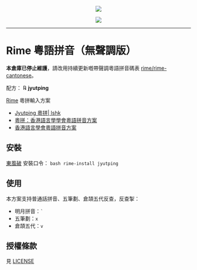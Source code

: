 <p align="center"><a href="https://github.com/rime/rime-cantonese/releases"><img src="https://github.com/rime/rime-jyutping/blob/546aad3/warning.svg" align=center></a></p>
<p align="center"><a href="https://github.com/rime/rime-cantonese/releases"><img src="https://github.com/rime/rime-jyutping/blob/546aad3/warning2.svg" align=center></a></p>

---------------------------

# Rime 粵語拼音（無聲調版）

**本倉庫已停止維護**，請改用持續更新嘅帶聲調粵語拼音碼表 [rime/rime-cantonese](https://github.com/rime/rime-cantonese)。

配方： ℞ **jyutping**

[Rime](https://rime.im) 粵拼輸入方案

- [Jyutping 粵拼| lshk](https://www.lshk.org/jyutping)
- [粵拼：香港語言學學會粵語拼音方案](https://www.jyutping.org/jyutping/)
- [香港語言學會粵語拼音方案](https://zh.wikipedia.org/wiki/%E9%A6%99%E6%B8%AF%E8%AA%9E%E8%A8%80%E5%AD%B8%E5%AD%B8%E6%9C%83%E7%B2%B5%E8%AA%9E%E6%8B%BC%E9%9F%B3%E6%96%B9%E6%A1%88)


## 安裝

[東風破](https://github.com/rime/plum) 安裝口令： `bash rime-install jyutping`

## 使用

本方案支持普通話拼音、五筆劃、倉頡五代反查，反查掣：

- 明月拼音：<code>`</code>
- 五筆劃：`x`
- 倉頡五代：`v`

## 授權條款

見 [LICENSE](LICENSE)
